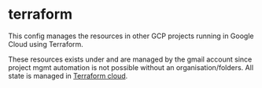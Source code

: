 # terraform

This config manages the resources in other GCP projects running in Google Cloud
using Terraform.

These resources exists under and are managed by the gmail account since project
mgmt automation is not possible without an organisation/folders. All state is
managed in [Terraform
cloud](https://app.terraform.io/app/charlieegan3/workspaces/infrastructure).
